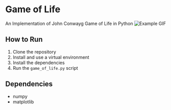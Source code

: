 # Game of Life 

An Implementation of John Conwayg Game of Life in Python 
![Example GIF](input.gif)


## How to Run 

1. Clone the repository 
2. Install and use a virtual environment 
3. Install the dependencies 
4. Run the `game_of_life.py` script 

## Dependencies 

- numpy 
- matplotlib 
